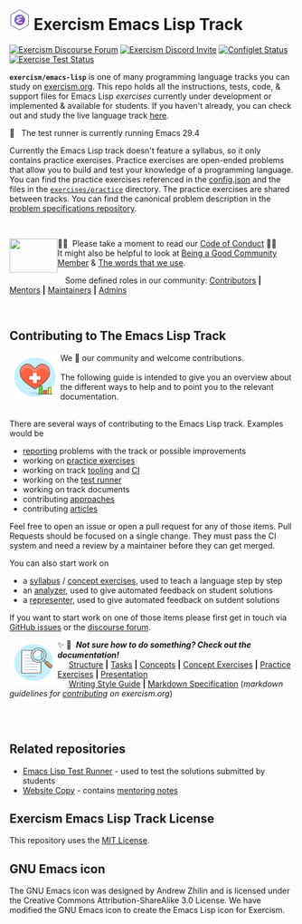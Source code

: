 # <img src="https://raw.githubusercontent.com/exercism/website-icons/main/tracks/emacs-lisp.svg" width="36px" aria-hidden="true" alt="Emacs Lisp Track Icon"> Exercism Emacs Lisp Track

[![Exercism Discourse Forum](https://img.shields.io/discourse/posts?server=https%3A%2F%2Fforum.exercism.org%2F)](https://forum.exercism.org/)
[![Exercism Discord Invite](https://img.shields.io/discord/854117591135027261)](https://exercism.org/r/discord)
[![Configlet Status](https://github.com/exercism/emacs-lisp/workflows/Configlet/badge.svg)](https://github.com/exercism/emacs-lisp/workflows/Configlet/badge.svg)
[![Exercise Test Status](https://github.com/exercism/emacs-lisp/workflows/emacs-lisp%20%2F%20main/badge.svg)](https://github.com/exercism/emacs-lisp/workflows/emacs-lisp%20%2F%20main/badge.svg)

**`exercism/emacs-lisp`** is one of many programming language tracks you can study on [exercism.org][exercism-website].
This repo holds all the instructions, tests, code, & support files for Emacs Lisp _exercises_ currently under development or implemented & available for students.
If you haven't already, you can check out and study the live language track [here][exercism-emacs-lisp-track].

🌟 &nbsp;&nbsp;The test runner is currently running Emacs 29.4

Currently the Emacs Lisp track doesn't feature a syllabus, so it only contains practice exercises. Practice exercises are open-ended problems that allow you to build and test your knowledge of a programming language. You can find the practice exercises referenced in the [config.json][config-json] and the files in the [`exercises/practice`][emacs-lisp-exercises-practice-dir] directory. The practice exercises are shared between tracks. You can find the canonical problem description in the [problem specifications repository][problem-specifications-repository].

<br>

<div>
<span>
<img align="left" height="60" width="85" src="https://user-images.githubusercontent.com/5923094/204436863-2ebf34d1-4b16-486b-9e0a-add36f4c09c1.svg">
</span>
<span align="left">

🌟🌟&nbsp; Please take a moment to read our [Code of Conduct][exercism-code-of-conduct]&nbsp;🌟🌟&nbsp;  
It might also be helpful to look at [Being a Good Community Member][being-a-good-community-member] & [The words that we use][the-words-that-we-use].

&nbsp;&nbsp;&nbsp;&nbsp;&nbsp;&nbsp;&nbsp;&nbsp;&nbsp;&nbsp;&nbsp;&nbsp;&nbsp;&nbsp;&nbsp;&nbsp;&nbsp;&nbsp;&nbsp;&nbsp;&nbsp;&nbsp;&nbsp;&nbsp;&nbsp;Some defined roles in our community: [Contributors][exercism-contributors] **|** [Mentors][exercism-mentors] **|** [Maintainers][exercism-track-maintainers] **|** [Admins][exercism-admins]

</span></div>

<br>

<h2 id="contributing">Contributing to The Emacs Lisp Track</h2>

<img align="left" width="90" height="85" src="https://github.com/exercism/website-icons/blob/main/exercises/health-statistics.svg">

We 💙 our community and welcome contributions.  
<br>
The following guide is intended to give you an overview about the different ways to help and to point you to the relevant documentation.

<br>
There are several ways of contributing to the Emacs Lisp track. Examples would be

- [reporting][emacs-lisp-new-issue] problems with the track or possible improvements
- working on [practice exercises][practice-exercises]
- working on track [tooling][emacs-lisp-tooling] and [CI][emacs-lisp-ci]
- working on the [test runner][emacs-lisp-test-runner]
- working on track documents
- contributing [approaches][exercism-approaches]
- contributing [articles][exercism-articles]

Feel free to open an issue or open a pull request for any of those items.
Pull Requests should be focused on a single change.
They must pass the CI system and need a review by a maintainer before they can get merged.

You can also start work on

- a [syllabus][exercism-syllabus] / [concept exercises][exercism-concept-exercises-stories], used to teach a language step by step
- an [analyzer][exercism-analyzers], used to give automated feedback on student solutions
- a [representer][exercism-representers], used to give automated feedback on sutdent solutions

If you want to start work on one of those items please first get in touch via [GitHub issues][emacs-lisp-github-issues] or the [discourse forum][discourse-forum-emacs-lisp].

<img align="left" width="85" height="80" src="https://github.com/exercism/website-icons/blob/main/exercises/word-search.svg">

✨&nbsp;🦄&nbsp; _**Not sure how to do something? Check out the documentation!**_  
&nbsp;&nbsp;&nbsp;&nbsp;&nbsp;[Structure][exercism-track-structure] **|** [Tasks][exercism-tasks] **|** [Concepts][exercism-concepts] **|** [Concept Exercises][concept-exercises] **|** [Practice Exercises][practice-exercises] **|** [Presentation][exercise-presentation]  
&nbsp;&nbsp;&nbsp;&nbsp;&nbsp;[Writing Style Guide][exercism-writing-style] **|** [Markdown Specification][exercism-markdown-specification] (_markdown guidelines for [contributing][website-contributing-section] on exercism.org_)

<br>
<br>

## Related repositories

- [Emacs Lisp Test Runner][emacs-lisp-test-runner] - used to test the solutions submitted by students
- [Website Copy][exercism-website-copy] - contains [mentoring notes](https://exercism.org/docs/building/product/mentoring-notes)

## Exercism Emacs Lisp Track License

This repository uses the [MIT License][license].

## GNU Emacs icon
The GNU Emacs icon was designed by Andrew Zhilin and is licensed under the Creative Commons Attribution-ShareAlike 3.0 License.
We have modified the GNU Emacs icon to create the Emacs Lisp icon for Exercism.

[exercism-website]: https://exercism.org/
[emacs-lisp-new-issue]: https://github.com/exercism/emacs-lisp/issues/new
[exercism-emacs-lisp-track]: https://exercism.org/tracks/emacs-lisp
[emacs-lisp-exercises-practice-dir]: exercises/practice
[emacs-lisp-tooling]: /bin
[emacs-lisp-ci]: .github/workflows
[emacs-lisp-github-issues]: https://github.com/exercism/emacs-lisp/issues
[emacs-lisp-test-runner]: https://github.com/exercism/emacs-lisp-test-runner
[discourse-forum-emacs-lisp]: https://forum.exercism.org/c/programming/emacs-lisp/86
[config-json]: https://github.com/exercism/emacs-lisp/blob/main/config.json
[being-a-good-community-member]: https://github.com/exercism/docs/tree/main/community/good-member
[chestertons-fence]: https://github.com/exercism/docs/blob/main/community/good-member/chestertons-fence.md
[concept-exercises]: https://github.com/exercism/docs/blob/main/building/tracks/concept-exercises.md
[exercise-presentation]: https://github.com/exercism/docs/blob/main/building/tracks/presentation.md
[exercism-admins]: https://github.com/exercism/docs/blob/main/community/administrators.md
[exercism-code-of-conduct]: https://exercism.org/docs/using/legal/code-of-conduct
[exercism-concepts]: https://github.com/exercism/docs/blob/main/building/tracks/concepts.md
[exercism-contributors]: https://github.com/exercism/docs/blob/main/community/contributors.md
[exercism-markdown-specification]: https://github.com/exercism/docs/blob/main/building/markdown/markdown.md
[exercism-mentors]: https://github.com/exercism/docs/tree/main/mentoring
[exercism-tasks]: https://exercism.org/docs/building/product/tasks
[exercism-track-maintainers]: https://github.com/exercism/docs/blob/main/community/maintainers.md
[exercism-track-structure]: https://github.com/exercism/docs/tree/main/building/tracks
[exercism-website]: https://exercism.org/
[exercism-writing-style]: https://github.com/exercism/docs/blob/main/building/markdown/style-guide.md
[exercism-approaches]: https://exercism.org/docs/building/tracks/approaches
[exercism-articles]: https://exercism.org/docs/building/tracks/articles
[exercism-syllabus]: https://exercism.org/docs/building/tracks/syllabus
[exercism-concept-exercises-stories]: https://exercism.org/docs/building/tracks/stories
[exercism-analyzers]: https://exercism.org/docs/building/tooling/analyzers
[exercism-representers]: https://exercism.org/docs/building/tooling/representers
[practice-exercises]: https://exercism.org/docs/building/tracks/practice-exercises
[prs]: https://github.com/exercism/docs/blob/main/community/good-member/pull-requests.md
[problem-specifications-repository]: https://github.com/exercism/problem-specifications/
[suggesting-improvements]: https://github.com/exercism/docs/blob/main/community/good-member/suggesting-exercise-improvements.md
[the-words-that-we-use]: https://github.com/exercism/docs/blob/main/community/good-member/words.md
[website-contributing-section]: https://exercism.org/docs/building
[exercism-website-copy]: https://github.com/exercism/website-copy
[license]: /LICENSE

